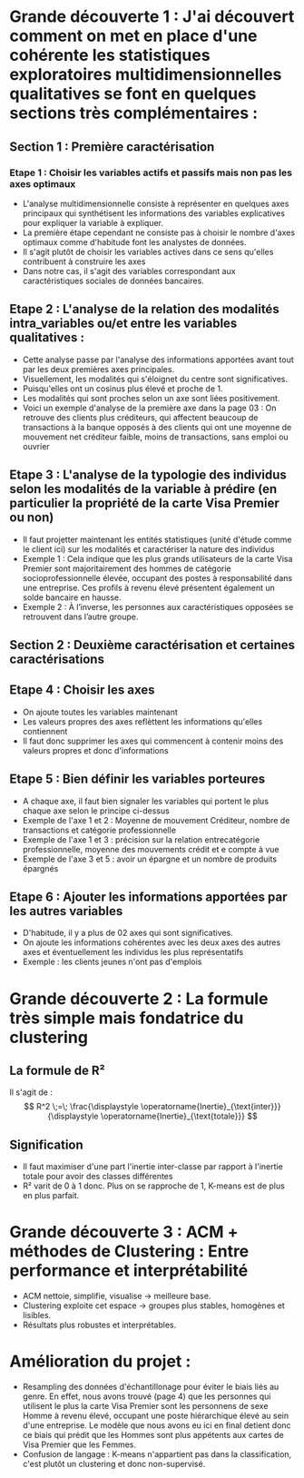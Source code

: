 # Grande découverte 1 :  J'ai découvert comment on met en place d'une cohérente les statistiques exploratoires multidimensionnelles qualitatives se font en quelques sections très complémentaires :
##  Section 1 : Première caractérisation
### Etape 1 : Choisir les variables actifs et passifs mais non pas les axes optimaux 
- L'analyse multidimensionnelle consiste à représenter en quelques axes principaux qui synthétisent les informations des variables explicatives pour expliquer la variable à expliquer.
- La première étape cependant ne consiste pas à choisir le nombre d'axes optimaux comme d'habitude font les analystes de données.
- Il s'agit plutôt de choisir les variables actives dans ce sens qu'elles contribuent à construire les axes
- Dans notre cas, il s'agit des variables correspondant aux caractéristiques sociales de données bancaires.
  
## Etape 2 : L'analyse de la relation des modalités intra_variables ou/et entre les variables qualitatives : 
- Cette analyse passe par l'analyse des informations apportées avant tout par les deux premières axes principales.
- Visuellement, les modalités qui s'éloignet du centre sont significatives.
- Puisqu'elles ont un cosinus plus élevé et proche de 1.
- Les modalités qui sont proches selon un axe sont liées positivement.   
- Voici un exemple d'analyse de la première axe dans la page 03 :  On retrouve des clients plus créditeurs, qui affectent beaucoup de transactions à la banque opposés à des clients qui ont une moyenne de mouvement net créditeur faible, moins de transactions, sans emploi ou ouvrier

## Etape 3 : L'analyse de la typologie des individus selon les modalités de la variable à prédire (en particulier la propriété de la carte Visa Premier ou non)
- Il faut projetter maintenant les entités statistiques (unité d'étude comme le client ici) sur les modalités et caractériser la nature des individus 
- Exemple 1 : Cela indique que les plus grands utilisateurs de la carte Visa Premier sont majoritairement des hommes de catégorie socioprofessionnelle élevée, occupant des postes à responsabilité dans une entreprise. Ces profils à revenu élevé présentent également un solde bancaire en hausse.
- Exemple 2 : À l’inverse, les personnes aux caractéristiques opposées se retrouvent dans l’autre groupe.

## Section 2 : Deuxième caractérisation et certaines caractérisations

## Etape 4 : Choisir les axes 
- On ajoute toutes les variables maintenant
- Les valeurs propres des axes reflèttent les informations qu'elles contiennent
- Il faut donc supprimer les axes qui commencent à contenir moins des valeurs propres et donc d'informations

## Etape 5 : Bien définir les variables porteures 
- A chaque axe, il faut bien signaler les variables qui portent le plus chaque axe selon le principe ci-dessus
- Exemple de l'axe 1 et 2 : Moyenne de mouvement Créditeur, nombre de transactions et catégorie professionnelle
- Exemple de l'axe 1 et 3 : précision sur la relation entrecatégorie professionnelle, moyenne des mouvements crédit et e compte à vue
- Exemple de l'axe 3 et 5 : avoir un épargne et un nombre de produits épargnés

## Etape 6 : Ajouter les informations apportées par les autres variables 
- D'habitude, il y a plus de 02 axes qui sont significatives. 
- On ajoute les informations cohérentes avec les deux axes des autres axes et éventuellement les individus les plus représentatifs
- Exemple : les clients jeunes n'ont pas d'emplois

# Grande découverte 2 :  La formule très simple mais fondatrice du clustering 
## La formule de R²
Il s'agit de : 
$$
R^2 \;=\;
\frac{\displaystyle \operatorname{Inertie}_{\text{inter}}}
     {\displaystyle \operatorname{Inertie}_{\text{totale}}}
$$

## Signification 
- Il faut maximiser d'une part l'inertie inter-classe par rapport à l'inertie totale pour avoir des classes différentes
- R² varit de 0 à 1 donc. Plus on se rapproche de 1, K-means est de plus en plus parfait.

# Grande découverte 3 :  ACM + méthodes de Clustering : Entre performance et interprétabilité
- ACM nettoie, simplifie, visualise → meilleure base.
- Clustering exploite cet espace → groupes plus stables, homogènes et lisibles.
- Résultats plus robustes et interprétables.

# Amélioration du projet : 
- Resampling des données d'échantillonage pour éviter le biais liés au genre. En effet, nous avons trouvé (page 4) que les personnes qui utilisent le plus la carte Visa Premier sont les personnens de sexe Homme à revenu élevé, occupant une poste hiérarchique élevé au sein d'une entreprise. Le modèle que nous avons eu ici en final detient donc ce biais qui prédit que les Hommes sont plus appétents aux cartes de Visa Premier que les Femmes.
- Confusion de langage : K-means n'appartient pas dans la classification, c'est plutôt un clustering et donc non-supervisé. 

